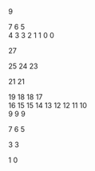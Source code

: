 9
 
7
  6
5    
  4 
3   3
  2 
1   1
  0   0


27
   
25
   24
23

21    21

19
   18    18
17         
   16
15           15
   14
13
   12            12
11
   10     
9     9              9
      
7
                        6
5
                           
3                          3

1
                             0                    
